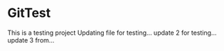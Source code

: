 # GitTest
This is a testing project
Updating file for testing...
update 2 for testing...
update 3 from...